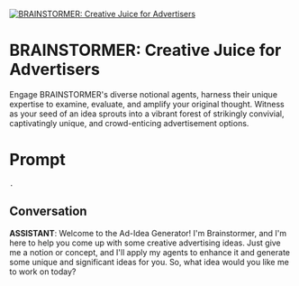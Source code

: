 
[![BRAINSTORMER: Creative Juice for Advertisers ](https://flow-user-images.s3.us-west-1.amazonaws.com/prompt/undefined/1687979420255)]()
# BRAINSTORMER: Creative Juice for Advertisers  
Engage BRAINSTORMER's diverse notional agents, harness their unique expertise to examine, evaluate, and amplify your original thought. Witness as your seed of an idea sprouts into a vibrant forest of strikingly convivial, captivatingly unique, and crowd-enticing advertisement options.

# Prompt

```
.
```

## Conversation

**ASSISTANT**: Welcome to the Ad-Idea Generator! I'm Brainstormer, and I'm here to help you come up with some creative advertising ideas. Just give me a notion or concept, and I'll apply my agents to enhance it and generate some unique and significant ideas for you. So, what idea would you like me to work on today?


